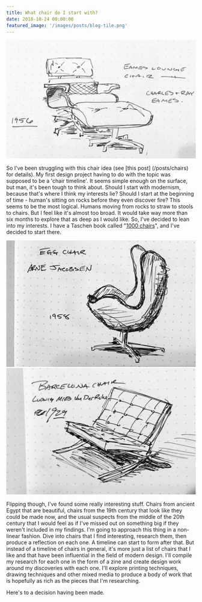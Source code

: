 ```yaml
---
title: What chair do I start with?
date: 2018-10-24 00:00:00
featured_image: '/images/posts/blog-tile.png'
---
```


![Eames Lounge Chair](/images/posts/ChairSketch-EamesLounge.jpg)

So I've been struggling with this chair idea (see [this post] (/posts/chairs) for details). My first design project having to do with the topic was supposed to be a 'chair timeline'. It seems simple enough on the surface, but man, it's been tough to think about. Should I start with modernism, because that's where I think my interests lie? Should I start at the beginning of time - human's sitting on rocks before they even discover fire? This seems to be the most logical. Humans moving from rocks to straw to stools to chairs. But I feel like it's almost too broad. It would take way more than six months to explore that as deep as I would like. So, I've decided to lean into my interests. I have a Taschen book called "[1000 chairs](https://www.taschen.com/pages/en/catalogue/architecture/all/49357/facts.1000_chairs_revised_and_updated_edition.htm?gclid=EAIaIQobChMIpLixrrqg3gIVTFcMCh1uoALQEAQYASABEgJdiPD_BwE)", and I've decided to start there. 

<div class="gallery" data-columns="2">
	<img src="/images/posts/ChairSketch-Barcelona.jpg">
	<img src="/images/posts/ChairSketch-Egg.jpg">
</div>

Flipping though, I've found some really interesting stuff. Chairs from ancient Egypt that are beautiful, chairs from the 19th century that look like they could be made now, and the usual suspects from the middle of the 20th century that I would feel as if I've missed out on something big if they weren't included in my findings. I'm going to approach this thing in a non-linear fashion. Dive into chairs that I find interesting, research them, then produce a reflection on each one. A timeline can start to form after that. But instead of a timeline of chairs in general, it's more just a list of chairs that I like and that have been influential in the field of modern design. I'll compile my research for each one in the form of a zine and create design work around my discoveries with each one. I'll explore printing techniques, drawing techniques and other mixed media to produce a body of work that is hopefully as rich as the pieces that I'm researching. 

Here's to a decision having been made. 
